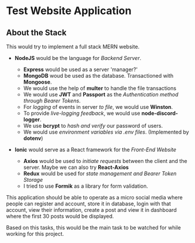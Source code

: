 # Test Website Application

## About the Stack

This would try to implement a full stack MERN website.

 - **NodeJS** would be the language for *Backend Server*.
   - **Express** would be used as a server 'manager?'
   - **MongoDB** woud be used as the database. Transactioned with **Mongoose**.
   - We would use the help of **multer** to handle the file transactions
   - We would use **JWT** and **Passport** as the *Authentication method through
     Bearer Tokens*.
   - For *logging* of events in server *to file*, we would use **Winston**.
   - To provide *live-logging feedback*, we would use **node-discord-logger**.
   - We use **bcrypt** to *hash and verify* our password of users.
   - We would use *environment variables via .env files*. (Implemented by
     **dotenv**)

 - **Ionic** would serve as a React framework for the *Front-End Website*
   - **Axios** would be used to *initiate requests* between the client and the
     server. Maybe we can also try **React-Axios**
   - **Redux** would be used for *state management and Bearer Token Storage*
   - I tried to use **Formik** as a library for form validation.


This application should be able to operate as a micro social media where people
can register and account, store it in database, login with that account, view
their information, create a post and view it in dashboard where the first 30
posts would be displayed.

Based on this tasks, this would be the main task to be watched for while working
for this project.
